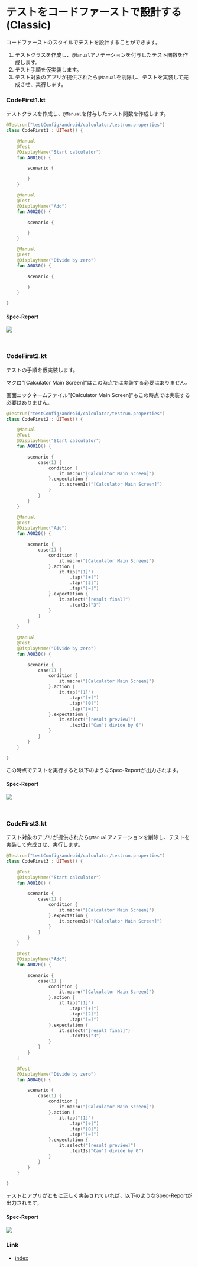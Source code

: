 # テストをコードファーストで設計する (Classic)

コードファーストのスタイルでテストを設計することができます。

1. テストクラスを作成し、`@Manual`アノテーションを付与したテスト関数を作成します。
2. テスト手順を仮実装します。
3. テスト対象のアプリが提供されたら`@Manual`を削除し、テストを実装して完成させ、実行します。

### CodeFirst1.kt

テストクラスを作成し、`@Manual`を付与したテスト関数を作成します。

```kotlin
@Testrun("testConfig/android/calculator/testrun.properties")
class CodeFirst1 : UITest() {

    @Manual
    @Test
    @DisplayName("Start calculator")
    fun A0010() {

        scenario {

        }
    }

    @Manual
    @Test
    @DisplayName("Add")
    fun A0020() {

        scenario {

        }
    }

    @Manual
    @Test
    @DisplayName("Divide by zero")
    fun A0030() {

        scenario {

        }
    }

}
```

#### Spec-Report

![](_images/code_first_1.png)

<br>

### CodeFirst2.kt

テストの手順を仮実装します。

マクロ"[Calculator Main Screen]"はこの時点では実装する必要はありません。

画面ニックネームファイル"[Calculator Main Screen]"もこの時点では実装する必要はありません。

```kotlin
@Testrun("testConfig/android/calculator/testrun.properties")
class CodeFirst2 : UITest() {

    @Manual
    @Test
    @DisplayName("Start calculator")
    fun A0010() {

        scenario {
            case(1) {
                condition {
                    it.macro("[Calculator Main Screen]")
                }.expectation {
                    it.screenIs("[Calculator Main Screen]")
                }
            }
        }
    }

    @Manual
    @Test
    @DisplayName("Add")
    fun A0020() {

        scenario {
            case(1) {
                condition {
                    it.macro("[Calculator Main Screen]")
                }.action {
                    it.tap("[1]")
                        .tap("[+]")
                        .tap("[2]")
                        .tap("[=]")
                }.expectation {
                    it.select("[result final]")
                        .textIs("3")
                }
            }
        }
    }

    @Manual
    @Test
    @DisplayName("Divide by zero")
    fun A0030() {

        scenario {
            case(1) {
                condition {
                    it.macro("[Calculator Main Screen]")
                }.action {
                    it.tap("[1]")
                        .tap("[÷]")
                        .tap("[0]")
                        .tap("[=]")
                }.expectation {
                    it.select("[result preview]")
                        .textIs("Can't divide by 0")
                }
            }
        }
    }

}
```

この時点でテストを実行すると以下のようなSpec-Reportが出力されます。

#### Spec-Report

![](_images/code_first_2.png)

<br>

### CodeFirst3.kt

テスト対象のアプリが提供されたら`@Manual`アノテーションを削除し、テストを実装して完成させ、実行します。

```kotlin
@Testrun("testConfig/android/calculator/testrun.properties")
class CodeFirst3 : UITest() {

    @Test
    @DisplayName("Start calculator")
    fun A0010() {

        scenario {
            case(1) {
                condition {
                    it.macro("[Calculator Main Screen]")
                }.expectation {
                    it.screenIs("[Calculator Main Screen]")
                }
            }
        }
    }

    @Test
    @DisplayName("Add")
    fun A0020() {

        scenario {
            case(1) {
                condition {
                    it.macro("[Calculator Main Screen]")
                }.action {
                    it.tap("[1]")
                        .tap("[+]")
                        .tap("[2]")
                        .tap("[=]")
                }.expectation {
                    it.select("[result final]")
                        .textIs("3")
                }
            }
        }
    }

    @Test
    @DisplayName("Divide by zero")
    fun A0040() {

        scenario {
            case(1) {
                condition {
                    it.macro("[Calculator Main Screen]")
                }.action {
                    it.tap("[1]")
                        .tap("[÷]")
                        .tap("[0]")
                        .tap("[=]")
                }.expectation {
                    it.select("[result preview]")
                        .textIs("Can't divide by 0")
                }
            }
        }
    }

}
```

テストとアプリがともに正しく実装されていれば、以下のようなSpec-Reportが出力されます。

#### Spec-Report

![](_images/code_first_3.png)

### Link

- [index](../../index_ja.md)
